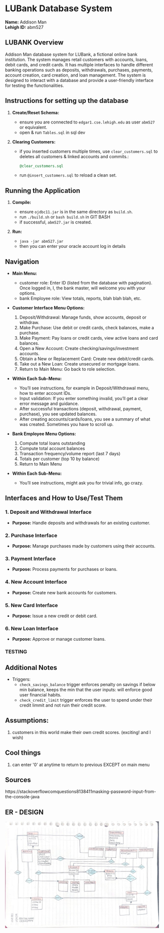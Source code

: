 # LUBank Database System

**Name:** Addison Man  
**Lehigh ID:** abm527 

## LUBANK Overview
Addison Man database system for LUBank, a fictional online bank institution. The system manages retail customers with accounts, loans, debit cards, and credit cards. It has multiple interfaces to handle different banking operations such as deposits, withdrawals, purchases, payments, account creation, card creation, and loan management. The system is designed to interact with a database and provide a user-friendly interface for testing the functionalities.

## Instructions for setting up the database
1. **Create/Reset Schema:**
   - ensure you are connected to `edgar1.cse.lehigh.edu` as user `abm527` or equivalent.
   - open & run `Tables.sql` in sql dev

3. **Clearing Customers:**
   - if you inserted customers multiple times, use `clear_customers.sql` to deletes all customers & linked accounts and commits.:
     ```sql
     @clear_customers.sql
     ```
   - run `@insert_customers.sql` to reload a clean set.

## Running the Application
1. **Compile:**
   - ensure `ojdbc11.jar` is in the same directory as `build.sh`.
   - run `./build.sh` or `bash build.sh` in GIT BASH
   - if successful, `abm527.jar` is created.

2. **Run:**
   - `java -jar abm527.jar`
   - then you can enter your oracle account log in details

## Navigation
- **Main Menu:**
  - customer role: Enter ID (listed from the database with pagination). Once logged in, I, the bank master, will welcome you with your options.
  - bank Employee role: View totals, reports, blah blah blah, etc.

- **Customer Interface Menu Options:**
  1. Deposit/Withdrawal: Manage funds, show accounts, deposit or withdraw.
  2. Make Purchase: Use debit or credit cards, check balances, make a purchase.
  3. Make Payment: Pay loans or credit cards, view active loans and card balances.
  4. Open a New Account: Create checking/savings/investment accounts.
  5. Obtain a New or Replacement Card: Create new debit/credit cards.
  6. Take out a New Loan: Create unsecured or mortgage loans.
  7. Return to Main Menu: Go back to role selection.

- **Within Each Sub-Menu:**
  - You’ll see instructions, for example in Deposit/Withdrawal menu, how to enter account IDs.
  - Input validation: If you enter something invalid, you’ll get a clear error message and guidance.
  - After successful transactions (deposit, withdrawal, payment, purchase), you see updated balances.
  - After creating accounts/cards/loans, you see a summary of what was created. Sometimes you have to scroll up.

- **Bank Employee Menu Options:**
  1. Compute total loans outstanding
  2. Compute total account balances
  3. Transaction frequency/volume report (last 7 days)
  4. Totals per customer (top 10 by balance)
  5. Return to Main Menu

- **Within Each Sub-Menu:**
  - You’ll see instructions, might ask you for trivial info, go crazy.

## **Interfaces and How to Use/Test Them**

### **1. Deposit and Withdrawal Interface**  
- **Purpose:** Handle deposits and withdrawals for an existing customer.  


### **2. Purchase Interface**  
- **Purpose:** Manage purchases made by customers using their accounts.  


### **3. Payment Interface**  
- **Purpose:** Process payments for purchases or loans.  


### **4. New Account Interface**  
- **Purpose:** Create new bank accounts for customers.  


### **5. New Card Interface**  
- **Purpose:** Issue a new credit or debit card.  


### **6. New Loan Interface**  
- **Purpose:** Approve or manage customer loans.  


### **TESTING**


## Additional Notes
- Triggers:
  - `check_savings_balance` trigger enforces penalty on savings if below min balance, keeps the min that the user inputs: will enforce good user financial habits.
  - `check_credit_limit` trigger enforces the user to spend under their credit limmit and not ruin their credit score.
  
## Assumptions:
1. customers in this world make their own credit scores. (exciting! and I wish)

## Cool things
1. can enter '0' at anytime to return to previous EXCEPT on main menu

## Sources
https://stackoverflowcomquestions8138411masking-password-input-from-the-console-java

## ER - DESIGN
![ABM527_ER_DESIGN1](https://github.com/addison527/Bank-DatabaseSystem/blob/main/images/ABM527_ER_DESIGN1.jpg?raw=true)
